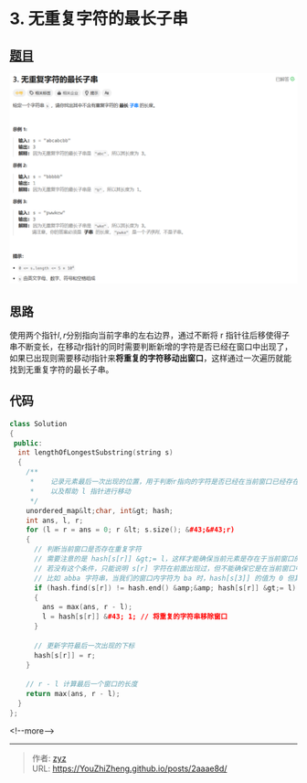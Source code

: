 # 3. 无重复字符的最长子串

## [题目](https://leetcode.cn/problems/longest-substring-without-repeating-characters/description/?envType=study-plan-v2&amp;envId=top-100-liked)

![图1](/PostsImgs/LeetCode/3/question.png)

## 思路

使用两个指针$l, r$分别指向当前字串的左右边界，通过不断将 r 指针往后移使得子串不断变长，在移动r指针的同时需要判断新增的字符是否已经在窗口中出现了，如果已出现则需要移动l指针来**将重复的字符移动出窗口**，这样通过一次遍历就能找到无重复字符的最长子串。

## 代码

```cpp
class Solution
{
 public:
  int lengthOfLongestSubstring(string s)
  {
    /** 
     *    记录元素最后一次出现的位置，用于判断r指向的字符是否已经在当前窗口已经存在
     *    以及帮助 l 指针进行移动
     */
    unordered_map&lt;char, int&gt; hash; 
    int ans, l, r;
    for (l = r = ans = 0; r &lt; s.size(); &#43;&#43;r)
    {
      // 判断当前窗口是否存在重复字符
      // 需要注意的是 hash[s[r]] &gt;= l，这样才能确保当前元素是存在于当前窗口的
      // 若没有这个条件，只能说明 s[r] 字符在前面出现过，但不能确保它是在当前窗口中的
      // 比如 abba 字符串，当我们的窗口内字符为 ba 时，hash[s[3]] 的值为 0 但其并不在当前窗口内
      if (hash.find(s[r]) != hash.end() &amp;&amp; hash[s[r]] &gt;= l)
      {
        ans = max(ans, r - l);
        l = hash[s[r]] &#43; 1; // 将重复的字符串移除窗口
      }

      // 更新字符最后一次出现的下标
      hash[s[r]] = r;
    }

    // r - l 计算最后一个窗口的长度
    return max(ans, r - l);
  }
};
```
&lt;!--more--&gt;


---

> 作者: [zyz](https://github.com/YouZhiZheng)  
> URL: https://YouZhiZheng.github.io/posts/2aaae8d/  

